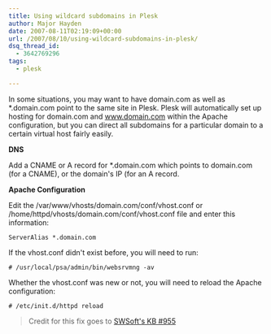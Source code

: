 ```yaml
---
title: Using wildcard subdomains in Plesk
author: Major Hayden
date: 2007-08-11T02:19:09+00:00
url: /2007/08/10/using-wildcard-subdomains-in-plesk/
dsq_thread_id:
  - 3642769296
tags:
  - plesk

---
```

In some situations, you may want to have domain.com as well as *.domain.com point to the same site in Plesk. Plesk will automatically set up hosting for domain.com and www.domain.com within the Apache configuration, but you can direct all subdomains for a particular domain to a certain virtual host fairly easily.

**DNS**

Add a CNAME or A record for *.domain.com which points to domain.com (for a CNAME), or the domain's IP (for an A record.

**Apache Configuration**

Edit the /var/www/vhosts/domain.com/conf/vhost.conf or /home/httpd/vhosts/domain.com/conf/vhost.conf file and enter this information:

`ServerAlias *.domain.com`

If the vhost.conf didn't exist before, you will need to run:

`# /usr/local/psa/admin/bin/websrvmng -av`

Whether the vhost.conf was new or not, you will need to reload the Apache configuration:

`# /etc/init.d/httpd reload`

> Credit for this fix goes to [SWSoft's KB #955][1]

 [1]: http://kb.swsoft.com/en/955
